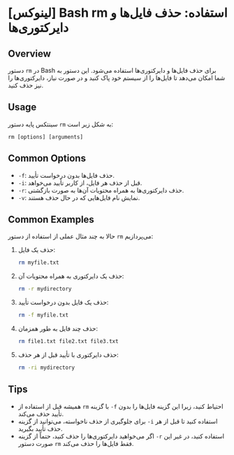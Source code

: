 # [لینوکس] Bash rm استفاده: حذف فایل‌ها و دایرکتوری‌ها

## Overview
دستور `rm` در Bash برای حذف فایل‌ها و دایرکتوری‌ها استفاده می‌شود. این دستور به شما امکان می‌دهد تا فایل‌ها را از سیستم خود پاک کنید و در صورت نیاز، دایرکتوری‌ها را نیز حذف کنید.

## Usage
سینتکس پایه دستور `rm` به شکل زیر است:

```
rm [options] [arguments]
```

## Common Options
- `-f`: حذف فایل‌ها بدون درخواست تأیید.
- `-i`: قبل از حذف هر فایل، از کاربر تأیید می‌خواهد.
- `-r`: حذف دایرکتوری‌ها به همراه محتویات آن‌ها به صورت بازگشتی.
- `-v`: نمایش نام فایل‌هایی که در حال حذف هستند.

## Common Examples
حالا به چند مثال عملی از استفاده از دستور `rm` می‌پردازیم:

1. حذف یک فایل:
   ```bash
   rm myfile.txt
   ```

2. حذف یک دایرکتوری به همراه محتویات آن:
   ```bash
   rm -r mydirectory
   ```

3. حذف یک فایل بدون درخواست تأیید:
   ```bash
   rm -f myfile.txt
   ```

4. حذف چند فایل به طور همزمان:
   ```bash
   rm file1.txt file2.txt file3.txt
   ```

5. حذف دایرکتوری با تأیید قبل از هر حذف:
   ```bash
   rm -ri mydirectory
   ```

## Tips
- همیشه قبل از استفاده از `rm` با گزینه `-f` احتیاط کنید، زیرا این گزینه فایل‌ها را بدون تأیید حذف می‌کند.
- برای جلوگیری از حذف ناخواسته، می‌توانید از گزینه `-i` استفاده کنید تا قبل از هر حذف تأیید بگیرید.
- اگر می‌خواهید دایرکتوری‌ها را حذف کنید، حتماً از گزینه `-r` استفاده کنید، در غیر این صورت دستور `rm` فقط فایل‌ها را حذف می‌کند.